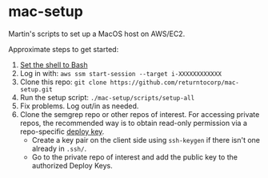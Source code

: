 # mac-setup

Martin's scripts to set up a MacOS host on AWS/EC2.

Approximate steps to get started:

1. [Set the shell to Bash](https://aws.amazon.com/premiumsupport/knowledge-center/ssm-session-manager-change-shell/)
2. Log in with: `aws ssm start-session --target i-XXXXXXXXXXXX`
3. Clone this repo: `git clone https://github.com/returntocorp/mac-setup.git`
4. Run the setup script: `./mac-setup/scripts/setup-all`
5. Fix problems. Log out/in as needed.
6. Clone the semgrep repo or other repos of interest. For accessing
   private repos, the recommended way is to obtain read-only
   permission via a repo-specific
   [deploy key](https://github.blog/2015-06-16-read-only-deploy-keys/).
   * Create a key pair on the client side using `ssh-keygen` if there
     isn't one already in `.ssh/`.
   * Go to the private repo of interest and add the public key to
     the authorized Deploy Keys.
